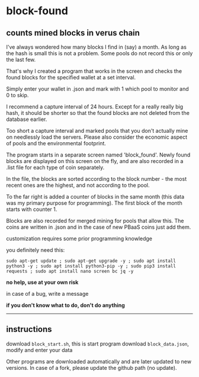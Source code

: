 # block-found
## counts mined blocks in verus chain
I've always wondered how many blocks I find in (say) a month. As long as the hash is small this is not a problem. Some pools do not record this or only the last few.

That's why I created a program that works in the screen and checks the found blocks for the specified wallet at a set interval.

Simply enter your wallet in .json and mark with 1 which pool to monitor and 0 to skip.

I recommend a capture interval of 24 hours. Except for a really really big hash, it should be shorter so that the found blocks are not deleted from the database earlier.

Too short a capture interval and marked pools that you don't actually mine on needlessly load the servers. Please also consider the economic aspect of pools and the environmental footprint.

The program starts in a separate screen named 'block_found'. Newly found blocks are displayed on this screen on the fly, and are also recorded in a .list file for each type of coin separately.

In the file, the blocks are sorted according to the block number - the most recent ones are the highest, and not according to the pool.

To the far right is added a counter of blocks in the same month (this data was my primary purpose for programming). The first block of the month starts with counter 1.

Blocks are also recorded for merged mining for pools that allow this. The coins are written in .json and in the case of new PBaaS coins just add them.

customization requires some prior programming knowledge

you definitely need this:

`sudo apt-get update ; sudo apt-get upgrade -y ; sudo apt install python3 -y ; sudo apt install python3-pip -y ; sudo pip3 install requests ; sudo apt install nano screen bc jq -y`

**no help, use at your own risk**

in case of a bug, write a message

**if you don't know what to do, don't do anything**

___________
## instructions

download `block_start.sh`, this is start program
download `block_data.json`, modify and enter your data

Other programs are downloaded automatically and are later updated to new versions. In case of a fork, please update the github path (no update).
